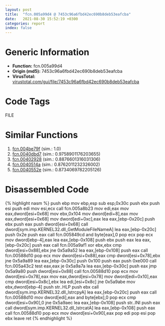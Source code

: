 ```yaml
---
layout: post
title:  "fcn.005a99d4 @ 7453c96a6fbd42ec690b8deb53eafcba"
date:   2021-08-30 15:52:19 +0300
categories: report
index: false
---
```


# Generic Information
- **Function:** fcn.005a99d4
- **Origin (md5):** 7453c96a6fbd42ec690b8deb53eafcba
- **VirusTotal:** [virustotal.com/gui/file/7453c96a6fbd42ec690b8deb53eafcba][virustotal_ref]

# Code Tags
<span class="tag" id="FILE">FILE</span>


# Similar Functions

1. [fcn.004be79f][similar_1_ref] (sim.: 1.0)
2. [fcn.0040dbd7][similar_2_ref] (sim.: 0.9758901176203655)
3. [fcn.00402928][similar_3_ref] (sim.: 0.8876601316031306)
4. [fcn.0040514a][similar_4_ref] (sim.: 0.8762011232326002)
5. [fcn.0040552e][similar_5_ref] (sim.: 0.8734069782205126)


# Disassembled Code

{% highlight nasm %}
push ebp
mov ebp,esp
sub esp,0x30c
push ebx
push esi
push edi
mov esi,ecx
call fcn.005a8b23
mov edi,eax
mov eax,dword[esi+0x68]
mov ebx,0x104
mov dword[edi+8],eax
mov eax,dword[esi+0x68]
mov dword[edi+0xc],eax
lea eax,[ebp-0x20c]
push ebx
push eax
push dword[esi+0x68]
call dword[sym.imp.KERNEL32.dll_GetModuleFileNameA]
lea eax,[ebp-0x20c]
push 0x2e
push eax
call fcn.005849cd
and byte[eax],0
pop ecx
pop ecx
mov dword[ebp-4],eax
lea eax,[ebp-0x108]
push ebx
push eax
lea eax,[ebp-0x20c]
push eax
call fcn.005a9af1
xor ebx,ebx
cmp dword[esi+0x88],ebx
jne 0x5a9a52
lea eax,[ebp-0x108]
push eax
call fcn.00588d10
pop ecx
mov dword[esi+0x88],eax
cmp dword[esi+0x78],ebx
jne 0x5a9a89
lea eax,[ebp-0x30c]
push 0x100
push eax
push 0xe000
call fcn.005a43c2
test eax,eax
je 0x5a9a7a
lea eax,[ebp-0x30c]
push eax
jmp 0x5a9a80
push dword[esi+0x88]
call fcn.00588d10
pop ecx
mov dword[esi+0x78],eax
mov eax,dword[esi+0x78]
mov dword[edi+0x10],eax
cmp dword[esi+0x8c],ebx
lea edi,[esi+0x8c]
jne 0x5a9abe
mov ebx,dword[ebp-4]
push str..HLP
push ebx
call dword[sym.imp.KERNEL32.dll_lstrcpyA]
lea eax,[ebp-0x20c]
push eax
call fcn.00588d10
mov dword[edi],eax
and byte[ebx],0
pop ecx
cmp dword[esi+0x90],0
jne 0x5a9aec
lea eax,[ebp-0x108]
push str..INI
push eax
call dword[sym.imp.KERNEL32.dll_lstrcatA]
lea eax,[ebp-0x108]
push eax
call fcn.00588d10
pop ecx
mov dword[esi+0x90],eax
pop edi
pop esi
pop ebx
leave
ret
{% endhighlight %}


[similar_1_ref]: /report/fcn.004be79f@3e981d1767f44f5fe2446a49ffe52f4e
[similar_2_ref]: /report/fcn.0040dbd7@d4e56c7d970c209a3a2b3c4b4cc5e586
[similar_3_ref]: /report/fcn.00402928@1123b7aa5760238fe93045e585b8234c
[similar_4_ref]: /report/fcn.0040514a@73677cb40830e94fbfb5483ff33e40b9
[similar_5_ref]: /report/fcn.0040552e@588e58b795d90bc66462e36cf410fee4
[virustotal_ref]: https://www.virustotal.com/gui/file/7453c96a6fbd42ec690b8deb53eafcba